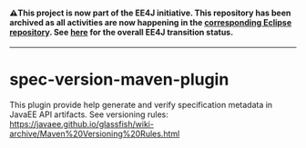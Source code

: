 #### :warning:This project is now part of the EE4J initiative. This repository has been archived as all activities are now happening in the [corresponding Eclipse repository](http://link_to_repo). See [here](https://www.eclipse.org/ee4j/status.php) for the overall EE4J transition status.
 
---

# spec-version-maven-plugin

This plugin provide help generate and verify specification metadata in JavaEE API artifacts.
See versioning rules: https://javaee.github.io/glassfish/wiki-archive/Maven%20Versioning%20Rules.html
